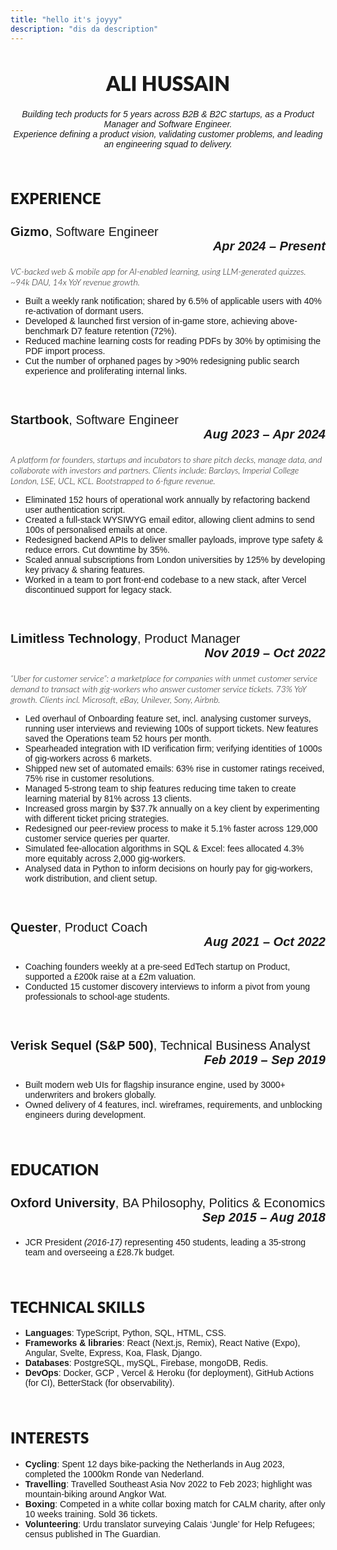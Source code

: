 ```yaml
---
title: "hello it's joyyy"
description: "dis da description"
---
```


<head>
    <link rel="preconnect" href="https://fonts.googleapis.com">
    <link rel="preconnect" href="https://fonts.gstatic.com" crossorigin>
    <link href="https://fonts.googleapis.com/css2?family=Lato:ital,wght@0,100;0,300;0,400;0,700;0,900;1,100;1,300;1,400;1,700;1,900&display=swap" rel="stylesheet">
    <link href="https://fonts.googleapis.com/css2?family=Carlito:ital,wght@0,400;0,700;1,400;1,700&display=swap" rel="stylesheet"> 
    <style>
    .lato-thin {
        font-family: "Lato", sans-serif;
        font-weight: 100;
        font-style: normal;
    }
    .lato-light {
        font-family: "Lato", sans-serif;
        font-weight: 300;
        font-style: normal;
    }
    .lato-regular {
        font-family: "Lato", sans-serif;
        font-weight: 400;
        font-style: normal;
    }
    .lato-bold {
        font-family: "Lato", sans-serif;
        font-weight: 700;
        font-style: normal;
    }
    .lato-black {
        font-family: "Lato", sans-serif;
        font-weight: 900;
        font-style: normal;
    }
    .lato-thin-italic {
        font-family: "Lato", sans-serif;
        font-weight: 100;
        font-style: italic;
    }
    .lato-light-italic {
        font-family: "Lato", sans-serif;
        font-weight: 300;
        font-style: italic;
    }
    .lato-regular-italic {
        font-family: "Lato", sans-serif;
        font-weight: 400;
        font-style: italic;
    }
    .lato-bold-italic {
        font-family: "Lato", sans-serif;
        font-weight: 700;
        font-style: italic;
    }
    .lato-black-italic {
        font-family: "Lato", sans-serif;
        font-weight: 900;
        font-style: italic;
    }
    .carlito-regular {
        font-family: "Carlito", sans-serif;
        font-weight: 400;
        font-style: normal;
        }
    .carlito-bold {
        font-family: "Carlito", sans-serif;
        font-weight: 700;
        font-style: normal;
    }
    .carlito-regular-italic {
        font-family: "Carlito", sans-serif;
        font-weight: 400;
        font-style: italic;
    }
    .carlito-bold-italic {
        font-family: "Carlito", sans-serif;
        font-weight: 700;
        font-style: italic;
    }
    h1 {
        font-size: 32px;
        font-family: "Lato", sans-serif;
        font-weight: 900;
        font-style: normal;
    }
    h2 {
        font-size: 24px;
        font-family: "Lato", sans-serif;
        font-weight: 900;
        font-style: normal;
    }
    h3 {
        font-size: 20px;
        font-family: "Carlito", sans-serif;
        font-weight: 400;
        font-style: normal;
    }
    h4 {
        font-size: 14px;
        font-family: "Lato", sans-serif;
        font-weight: 300;
        font-style: normal;
    }
    p, ul {
        font-size: 14px;
        font-family: "Carlito", sans-serif;
        font-weight: 400;
        font-style: normal;
    }
    strong, b {
        font-weight: 700
    }
    em, i {
        font-style: italic
    }
    a {
        color: inherit;
        text-decoration: none;
    }
    </style>
</head>

<h1 style="text-align: center">ALI HUSSAIN</h1>

<p style="text-align: center">
<i>Building tech products for 5 years across B2B & B2C startups, as a Product Manager and Software Engineer.<br>
Experience defining a product vision, validating customer problems, and leading an engineering squad to delivery.</i>
</p>
<br>

<h2>EXPERIENCE</h2>
<h3>
    <a href="https://gizmo.ai/"><b>Gizmo</b></a>, Software Engineer
    <div style="text-align: right"><b><i>Apr 2024 – Present</i></b></div>
</h3>

<p class="lato-light-italic">VC-backed web & mobile app for AI-enabled learning, using LLM-generated quizzes. ~94k DAU, 14x YoY revenue growth.</p>

<ul>
    <li>Built a weekly rank notification; shared by 6.5% of applicable users with 40% re-activation of dormant users.</li>
    <li>Developed & launched first version of in-game store, achieving above-benchmark D7 feature retention (72%).</li>
    <li>Reduced machine learning costs for reading PDFs by 30% by optimising the PDF import process.</li>
    <li>Cut the number of orphaned pages by >90% redesigning public search experience and proliferating internal links.</li>
</ul>

<br>
<h3>
    <a href="https://startbook.co.uk/"><b>Startbook</b></a>, Software Engineer
    <div style="text-align: right"><b><i>Aug 2023 – Apr 2024</i></b></div>
</h3>

<p class="lato-light-italic">A platform for founders, startups and incubators to share pitch decks, manage data, and collaborate with investors and partners. Clients include: Barclays, Imperial College London, LSE, UCL, KCL. Bootstrapped to 6-figure revenue.</p>

<ul>
    <li>Eliminated 152 hours of operational work annually by refactoring backend user authentication script.</li>
    <li>Created a full-stack WYSIWYG email editor, allowing client admins to send 100s of personalised emails at once.</li>
    <li>Redesigned backend APIs to deliver smaller payloads, improve type safety & reduce errors. Cut downtime by 35%.</li>
    <li>Scaled annual subscriptions from London universities by 125% by developing key privacy & sharing features.</li>
    <li>Worked in a team to port front-end codebase to a new stack, after Vercel discontinued support for legacy stack.</li>
</ul>

<br>
<h3>
    <a href="https://www.limitlesstech.com/"><b>Limitless Technology</b></a>, Product Manager
    <div style="text-align: right"><b><i>Nov 2019 – Oct 2022</i></b></div>
</h3>

<p class="lato-light-italic">“Uber for customer service”: a marketplace for companies with unmet customer service demand to transact with gig-workers who answer customer service tickets. 73% YoY growth. Clients incl. Microsoft, eBay, Unilever, Sony, Airbnb.</p>

<ul>
    <li>Led overhaul of Onboarding feature set, incl. analysing customer surveys, running user interviews and reviewing 100s of support tickets. New features saved the Operations team 52 hours per month.</li>
    <li>Spearheaded integration with ID verification firm; verifying identities of 1000s of gig-workers across 6 markets.</li>
    <li>Shipped new set of automated emails: 63% rise in customer ratings received, 75% rise in customer resolutions.</li>
    <li>Managed 5-strong team to ship features reducing time taken to create learning material by 81% across 13 clients.</li>
    <li>Increased gross margin by $37.7k annually on a key client by experimenting with different ticket pricing strategies.</li>
    <li>Redesigned our peer-review process to make it 5.1% faster across 129,000 customer service queries per quarter.</li>
    <li>Simulated fee-allocation algorithms in SQL & Excel: fees allocated 4.3% more equitably across 2,000 gig-workers.</li>
    <li>Analysed data in Python to inform decisions on hourly pay for gig-workers, work distribution, and client setup.</li>
</ul>

<br>
<h3>
    <a href="https://quester.io/"><b>Quester</b></a>, Product Coach
    <div style="text-align: right"><b><i>Aug 2021 – Oct 2022</i></b></div>
</h3>

<ul>
    <li>Coaching founders weekly at a pre-seed EdTech startup on Product, supported a £200k raise at a £2m valuation.</li>
    <li>Conducted 15 customer discovery interviews to inform a pivot from young professionals to school-age students.</li>
</ul>

<br>
<h3>
    <a href="https://www.verisksequel.com/"><b>Verisk Sequel (S&P 500)</b></a>, Technical Business Analyst
    <div style="text-align: right"><b><i>Feb 2019 – Sep 2019</i></b></div>
</h3>

<ul>
    <li>Built modern web UIs for flagship insurance engine, used by 3000+ underwriters and brokers globally.</li>
    <li>Owned delivery of 4 features, incl. wireframes, requirements, and unblocking engineers during development.</li>
</ul>

<br>

<h2>EDUCATION</h2>

<h3>
    <b>Oxford University</b>, BA Philosophy, Politics & Economics
    <div style="text-align: right"><b><i>Sep 2015 – Aug 2018</i></b></div>
</h3>

<ul>
    <li>JCR President <i>(2016-17)</i> representing 450 students, leading a 35-strong team and overseeing a £28.7k budget.</li>
</ul>

<br>

<h2>TECHNICAL SKILLS</h2>

<ul>
    <li><b>Languages</b>: TypeScript, Python, SQL, HTML, CSS.</li>
    <li><b>Frameworks & libraries</b>: React (Next.js, Remix), React Native (Expo), Angular, Svelte, Express, Koa, Flask, Django.</li>
    <li><b>Databases</b>: PostgreSQL, mySQL, Firebase, mongoDB, Redis.</li>
    <li><b>DevOps</b>: Docker, GCP , Vercel & Heroku (for deployment), GitHub Actions (for CI), BetterStack (for observability).</li>
</ul>

<br>

<h2>INTERESTS</h2>

<ul>
    <li><b>Cycling</b>: Spent 12 days bike-packing the Netherlands in Aug 2023, completed the 1000km Ronde van Nederland.</li>
    <li><b>Travelling</b>: Travelled Southeast Asia Nov 2022 to Feb 2023; highlight was mountain-biking around Angkor Wat.</li>
    <li><b>Boxing</b>: Competed in a white collar boxing match for CALM charity, after only 10 weeks training. Sold 36 tickets.</li>
    <li><b>Volunteering</b>: Urdu translator surveying Calais ‘Jungle’ for Help Refugees; census published in The Guardian.</li>
</ul>
